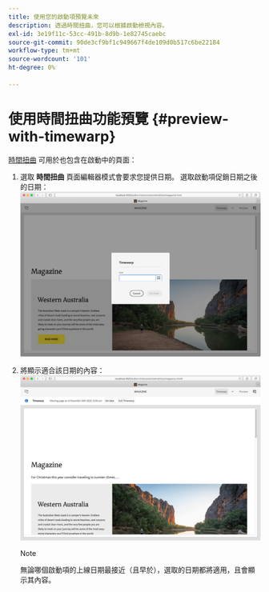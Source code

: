 ```yaml
---
title: 使用您的啟動項預覽未來
description: 透過時間扭曲，您可以根據啟動檢視內容。
exl-id: 3e19f11c-53cc-491b-8d9b-1e82745caebc
source-git-commit: 90de3cf9bf1c949667f4de109d0b517c6be22184
workflow-type: tm+mt
source-wordcount: '101'
ht-degree: 0%

---
```


# 使用時間扭曲功能預覽 {#preview-with-timewarp}

[時間扭曲](/help/sites-cloud/authoring/features/page-versions.md#timewarp) 可用於也包含在啟動中的頁面：

1. 選取 **時間扭曲** 頁面編輯器模式會要求您提供日期。 選取啟動項促銷日期之後的日期：
   ![從頁面編輯器導覽啟動項](/help/sites-cloud/authoring/assets/launches-timewarp-01.png)

1. 將顯示適合該日期的內容：
   ![從頁面編輯器導覽啟動項](/help/sites-cloud/authoring/assets/launches-timewarp-02.png)

   >[!NOTE]
   >
   >無論哪個啟動項的上線日期最接近（且早於），選取的日期都將適用，且會顯示其內容。
